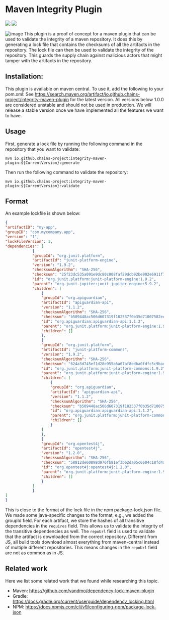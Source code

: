 
# Maven Integrity Plugin
<p align="left">
	<a href="https://img.shields.io/badge/semver-2.0.0-blue" alt=SemVersion">
		<img src="https://img.shields.io/badge/semver-2.0.0-blue" /></a>
	<a href="https://maven-badges.herokuapp.com/maven-central/io.github.chains-project/integrity-maven-plugin/badge.png?gav=true" alt=Maven-Central">
		<img src="https://maven-badges.herokuapp.com/maven-central/io.github.chains-project/integrity-maven-plugin/badge.png?gav=true" /></a>
</p>


![image](https://user-images.githubusercontent.com/25300639/213881088-0c5abda8-9722-40d0-9e25-17558e63b0da.png)
This plugin is a proof of concept for a maven plugin that can be used to validate the integrity of a maven repository. It does this by generating a lock file that contains the checksums of all the artifacts in the repository. The lock file can then be used to validate the integrity of the repository.
This guards the supply chain against malicious actors that might tamper with the artifacts in the repository.

## Installation:

This plugin is available on maven central. To use it, add the following to your pom.xml:
See https://search.maven.org/artifact/io.github.chains-project/integrity-maven-plugin for the latest version.
All versions below 1.0.0 are considered unstable and should not be used in production.
We will release a stable version once we have implemented all the features we want to have.


## Usage
First, generate a lock file by running the following command in the repository that you want to validate:

```
mvn io.github.chains-project:integrity-maven-plugin:${CurrentVersion}:generate
```

Then run the following command to validate the repository:

```
mvn io.github.chains-project:integrity-maven-plugin:${CurrentVersion}:validate
```

## Format

An example lockfile is shown below:

```json
{
"artifactID": "my-app",
"groupID": "com.mycompany.app",
"version": "1",
"lockFileVersion": 1,
"dependencies": [
			{
			"groupId": "org.junit.platform",
			"artifactId": "junit-platform-engine",
			"version": "1.9.2",
			"checksumAlgorithm": "SHA-256",
			"checksum": "25f23dc535a091e9dc80c008faf29dcb92be902e6911f77a736fbaf019908367",
			"id": "org.junit.platform:junit-platform-engine:1.9.2",
			"parent": "org.junit.jupiter:junit-jupiter-engine:5.9.2",
			"children": [
				{
				"groupId": "org.apiguardian",
				"artifactId": "apiguardian-api",
				"version": "1.1.2",
				"checksumAlgorithm": "SHA-256",
				"checksum": "b509448ac506d607319f182537f0b35d71007582ec741832a1f111e5b5b70b38",
				"id": "org.apiguardian:apiguardian-api:1.1.2",
				"parent": "org.junit.platform:junit-platform-engine:1.9.2",
				"children": []
				},
				{
				"groupId": "org.junit.platform",
				"artifactId": "junit-platform-commons",
				"version": "1.9.2",
				"checksumAlgorithm": "SHA-256",
				"checksum": "624a3d745ef1d28e955a6a67af8edba0fdfc5c9bad680a73f67a70bb950a683d",
				"id": "org.junit.platform:junit-platform-commons:1.9.2",
				"parent": "org.junit.platform:junit-platform-engine:1.9.2",
				"children": [
					{
					"groupId": "org.apiguardian",
					"artifactId": "apiguardian-api",
					"version": "1.1.2",
					"checksumAlgorithm": "SHA-256",
					"checksum": "b509448ac506d607319f182537f0b35d71007582ec741832a1f111e5b5b70b38",
					"id": "org.apiguardian:apiguardian-api:1.1.2",
					"parent": "org.junit.platform:junit-platform-commons:1.9.2",
					"children": []
					}
				]
				},
				{
				"groupId": "org.opentest4j",
				"artifactId": "opentest4j",
				"version": "1.2.0",
				"checksumAlgorithm": "SHA-256",
				"checksum": "58812de60898d976fb81ef3b62da05c6604c18fd4a249f5044282479fc286af2",
				"id": "org.opentest4j:opentest4j:1.2.0",
				"parent": "org.junit.platform:junit-platform-engine:1.9.2",
				"children": []
				}
			]
			}
]
}
```
This is close to the format of the lock file in the npm package-lock.json file.
We made some java-specific changes to the format, e.g., we added the groupId field.
For each artifact, we store the hashes of all transitive dependencies in the `requires` field.
This allows us to validate the integrity of the transitive dependencies as well.
The `repoUrl` field is used to validate that the artifact is downloaded from the correct repository.
Different from JS, all build tools download almost everything from maven-central instead of multiple different repositories.
This means changes in the `repoUrl` field are not as common as in JS.


## Related work
Here we list some related work that we found while researching this topic.

- Maven: https://github.com/vandmo/dependency-lock-maven-plugin
- Gradle: https://docs.gradle.org/current/userguide/dependency_locking.html
- NPM: https://docs.npmjs.com/cli/v9/configuring-npm/package-lock-json
